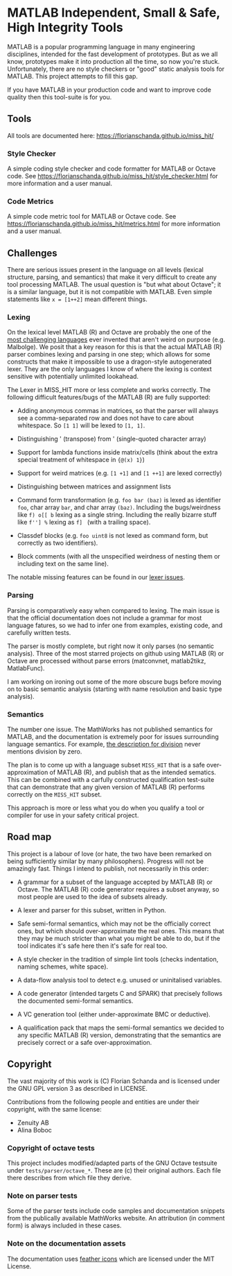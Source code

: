 # MATLAB Independent, Small & Safe, High Integrity Tools

MATLAB is a popular programming language in many engineering
disciplines, intended for the fast development of prototypes. But as
we all know, prototypes make it into production all the time, so now
you're stuck. Unfortunately, there are no style checkers or "good"
static analysis tools for MATLAB. This project attempts to fill this
gap.

If you have MATLAB in your production code and want to improve code
quality then this tool-suite is for you.

## Tools

All tools are documented here:
https://florianschanda.github.io/miss_hit/

### Style Checker

A simple coding style checker and code formatter for MATLAB or Octave
code. See https://florianschanda.github.io/miss_hit/style_checker.html
for more information and a user manual.

### Code Metrics

A simple code metric tool for MATLAB or Octave code. See
https://florianschanda.github.io/miss_hit/metrics.html for more
information and a user manual.

## Challenges

There are serious issues present in the language on all levels
(lexical structure, parsing, and semantics) that make it very
difficult to create any tool processing MATLAB. The usual question is
"but what about Octave"; it is a similar language, but it is not
compatible with MATLAB. Even simple statements like `x = [1++2]` mean
different things.

### Lexing
On the lexical level MATLAB (R) and Octave are probably the one of the
[most challenging
languages](https://github.com/florianschanda/miss_hit/blob/master/LEXING_ISSUESS.md)
ever invented that aren't weird on purpose (e.g. Malbolge). We posit
that a key reason for this is that the actual MATLAB (R) parser
combines lexing and parsing in one step; which allows for some
constructs that make it impossible to use a dragon-style autogenerated
lexer. They are the only languages I know of where the lexing is
context sensitive with potentially unlimited lookahead.

The Lexer in MISS_HIT more or less complete and works
correctly. The following difficult features/bugs of the MATLAB (R) are
fully supported:

* Adding anonymous commas in matrices, so that the parser will always
  see a comma-separated row and does not have to care about
  whitespace. So `[1 1]` will be lexed to `[1, 1]`.

* Distinguishing ' (transpose) from ' (single-quoted character array)

* Support for lambda functions inside matrix/cells (think about the
  extra special treatment of whitespace in `{@(x) 1}`)

* Support for weird matrices (e.g. `[1 +1]` and `[1 ++1]` are lexed
  correctly)

* Distinguishing between matrices and assignment lists

* Command form transformation (e.g. `foo bar (baz)` is lexed as
  identifier `foo`, char array `bar`, and char array
  `(baz)`. Including the bugs/weirdness like `f) o[[ b` lexing as a
  single string. Including the really bizarre stuff like `f''] %`
  lexing as `f] ` (with a trailing space).

* Classdef blocks (e.g. `foo uint8` is not lexed as command form, but
  correctly as two identifiers).

* Block comments (with all the unspecified weirdness of nesting them
  or including text on the same line).

The notable missing features can be found in our [lexer issues](https://github.com/florianschanda/miss_hit/issues?q=is%3Aopen+is%3Aissue+label%3A%22component%3A+lexer%22).

### Parsing
Parsing is comparatively easy when compared to lexing. The main issue
is that the official documentation does not include a grammar for most
language fatures, so we had to infer one from examples, existing code,
and carefully written tests.

The parser is mostly complete, but right now it only parses (no
semantic analysis). Three of the most starred projects on github using
MATLAB (R) or Octave are processed without parse errors (matconvnet,
matlab2tikz, MatlabFunc).

I am working on ironing out some of the more obscure bugs before
moving on to basic semantic analysis (starting with name resolution
and basic type analysis).

### Semantics
The number one issue. The MathWorks has not published semantics for
MATLAB, and the documentation is extremely poor for issues surrounding
language semantics. For example, [the description for
division](https://uk.mathworks.com/help/matlab/ref/rdivide.html) never
mentions division by zero.

The plan is to come up with a language subset `MISS_HIT` that is a
safe over-approximation of MATLAB (R), and publish that as the
intended sematics. This can be combined with a carfully constructed
qualification test-suite that can demonstrate that any given version
of MATLAB (R) performs correctly on the `MISS_HIT` subset.

This approach is more or less what you do when you qualify a tool or
compiler for use in your safety critical project.

## Road map

This project is a labour of love (or hate, the two have been remarked
on being sufficiently similar by many philosophers). Progress will not
be amazingly fast. Things I intend to publish, not necessarily in this
order:

* A grammar for a subset of the language accepted by MATLAB (R) or
  Octave. The MATLAB (R) code generator requires a subset anyway, so
  most people are used to the idea of subsets already.

* A lexer and parser for this subset, written in Python.

* Safe semi-formal semantics, which may not be the officially correct
  ones, but which should over-approximate the real ones. This means
  that they may be much stricter than what you might be able to do,
  but if the tool indicates it's safe here then it's safe for real
  too.

* A style checker in the tradition of simple lint tools (checks
  indentation, naming schemes, white space).

* A data-flow analysis tool to detect e.g. unused or uninitalised
  variables.

* A code generator (intended targets C and SPARK) that precisely
  follows the documented semi-formal semantics.

* A VC generation tool (either under-approximate BMC or deductive).

* A qualification pack that maps the semi-formal semantics we decided
  to any specific MATLAB (R) version, demonstrating that the semantics
  are precisely correct or a safe over-approximation.

## Copyright

The vast majority of this work is (C) Florian Schanda and is licensed
under the GNU GPL version 3 as described in LICENSE.

Contributions from the following people and entities are under their
copyright, with the same license:

* Zenuity AB
* Alina Boboc

### Copyright of octave tests

This project includes modified/adapted parts of the GNU Octave
testsuite under `tests/parser/octave_*`. These are (c) their original
authors. Each file there describes from which file they derive.

### Note on parser tests

Some of the parser tests include code samples and documentation
snippets from the publically available MathWorks website. An
attribution (in comment form) is always included in these cases.

### Note on the documentation assets

The documentation uses
[feather icons](https://github.com/feathericons/feather/blob/master/LICENSE)
which are licensed under the MIT License.
